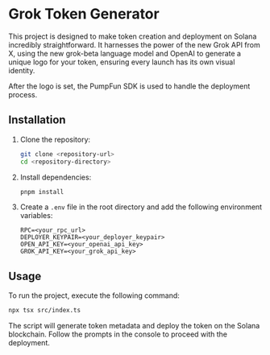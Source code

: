 # Grok Token Generator

This project is designed to make token creation and deployment on Solana incredibly straightforward. It harnesses the power of the new Grok API from X, using the new grok-beta language model and OpenAI to generate a unique logo for your token, ensuring every launch has its own visual identity. 

After the logo is set, the PumpFun SDK is used to handle the deployment process. 

## Installation

1. Clone the repository:
   ```bash
   git clone <repository-url>
   cd <repository-directory>
   ```

2. Install dependencies:
   ```bash
   pnpm install
   ```

3. Create a `.env` file in the root directory and add the following environment variables:
   ```
   RPC=<your_rpc_url>
   DEPLOYER_KEYPAIR=<your_deployer_keypair>
   OPEN_API_KEY=<your_openai_api_key>
   GROK_API_KEY=<your_grok_api_key>
   ```

## Usage

To run the project, execute the following command:
```bash
npx tsx src/index.ts
```

The script will generate token metadata and deploy the token on the Solana blockchain. Follow the prompts in the console to proceed with the deployment.
